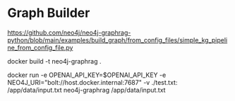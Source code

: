 # Graph Builder

https://github.com/neo4j/neo4j-graphrag-python/blob/main/examples/build_graph/from_config_files/simple_kg_pipeline_from_config_file.py

docker build -t neo4j-graphrag .

docker run -e OPENAI_API_KEY=$OPENAI_API_KEY -e NEO4J_URI="bolt://host.docker.internal:7687" -v ./test.txt:
/app/data/input.txt neo4j-graphrag /app/data/input.txt
